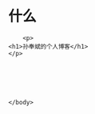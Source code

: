 <html>
  
  <body>
		<h1>什么</h1>

		<p>
    <h1>孙奉斌的个人博客</h1>
    </p>






	</body>


  </html>
  
  
# 
